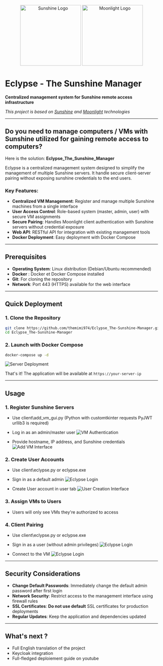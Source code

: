 <div align="center">
  <img src="https://raw.githubusercontent.com/LizardByte/Sunshine/refs/heads/master/sunshine.png" alt="Sunshine Logo" width="200" height="200"/>
  <img src="https://avatars.githubusercontent.com/u/6118379" alt="Moonlight Logo" width="200" height="200"/>
</div>

# Eclypse - The Sunshine Manager

**Centralized management system for Sunshine remote access infrastructure**

*This project is based on [Sunshine](https://github.com/LizardByte/Sunshine) and [Moonlight](https://github.com/moonlight-stream/moonlight-qt) technologies*

---

## Do you need to manage computers / VMs with Sunshine utilized for gaining remote access to computers?

Here is the solution: **Eclypse_The_Sunshine_Manager**

Eclypse is a centralized management system designed to simplify the management of multiple Sunshine servers. It handle secure client-server pairing without exposing sunshine credentials to the end users.

### Key Features:
- **Centralized VM Management**: Register and manage multiple Sunshine machines from a single interface
- **User Access Control**: Role-based system (master, admin, user) with secure VM assignments
- **Secure Pairing**: Handles Moonlight client authentication with Sunshine servers without credential exposure
- **Web API**: RESTful API for integration with existing management tools
- **Docker Deployment**: Easy deployment with Docker Compose

--- 

## Prerequisites

- **Operating System**: Linux distribution (Debian/Ubuntu recommended)
- **Docker** : Docker et Docker Compose installed
- **Git**: For cloning the repository
- **Network**: Port 443 (HTTPS) available for the web interface

---

## Quick Deployment

### 1. Clone the Repository
```bash
git clone https://github.com/themimi974/Eclypse_The-Sunshine-Manager.git
cd Eclypse_The-Sunshine-Manager
```

### 2. Launch with Docker Compose
```bash
docker-compose up -d
```

![Server Deployment](docs/gifs/server-deployement.gif)

That's it! The application will be available at `https://your-server-ip`

---

## Usage

### 1. Register Sunshine Servers
- Use client\add_vm_gui.py
(Python with customtkinter requests PyJWT urllib3 is required)

- Log in as an admin/master user
![VM Authentication](docs/img/add_vm_auth.png)

- Provide hostname, IP address, and Sunshine credentials
![Add VM Interface](docs/img/add_vm_added.png)

### 2. Create User Accounts
- Use client\eclypse.py or eclypse.exe
- Sign in as a default admin
![Eclypse Login](docs/img/eclypse_login.png)

- Create User account in user tab
![User Creation Interface](docs/img/eclypse_user_creation.png)


### 3. Assign VMs to Users
- Users will only see VMs they're authorized to access

### 4. Client Pairing
- Use client\eclypse.py or eclypse.exe
- Sign in as a user (without admin privileges)
![Eclypse Login](docs/img/eclypse_login.png)

- Connect to the VM
![Eclypse Login](docs/img/connect.png)


---

## Security Considerations

- **Change Default Passwords**: Immediately change the default admin password after first login
- **Network Security**: Restrict access to the management interface using firewall rules
- **SSL Certificates**: **Do not use default** SSL certificates for production deployments
- **Regular Updates**: Keep the application and dependencies updated

---

## What's next ?

- Full English translation of the project
- Keycloak integration
- Full-fledged deploiement guide on youtube